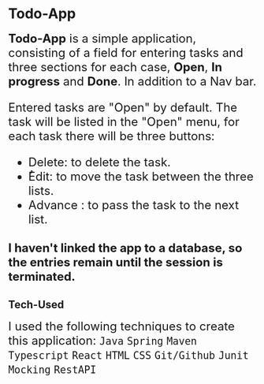 # Todo-App

<font size="5">**Todo-App** is a simple application, consisting of a field for entering tasks and three sections for each case, **Open**, **In progress** and **Done**. In addition to a Nav bar.

Entered tasks are "Open" by default. The task will be listed in the "Open" menu, for each task there will be three buttons:
- Delete: to delete the task.
- ُEdit: to move the task between the three lists.
- Advance : to pass the task to the next list.

I haven't linked the app to a database, so the entries remain until the session is terminated.
</font>
---
## Tech-Used

<font size="5">I used the following techniques to create this application:
`Java` `Spring` `Maven` `Typescript` `React` `HTML` `CSS` `Git/Github` `Junit` `Mocking` `RestAPI`
</font>

